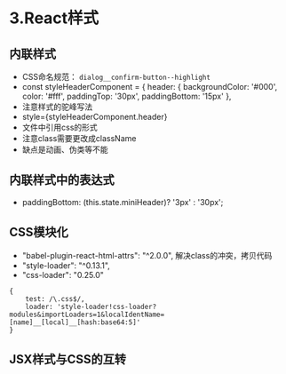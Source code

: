 # 3.React样式

## 内联样式

* CSS命名规范： `dialog__confirm-button--highlight`
* const styleHeaderComponent = { header: { backgroundColor: '\#000', color: '\#fff', paddingTop: '30px', paddingBottom: '15px' },
* 注意样式的驼峰写法
* style={styleHeaderComponent.header}
* 文件中引用css的形式
* 注意class需要更改成className
* 缺点是动画、伪类等不能

## 内联样式中的表达式

* paddingBottom: \(this.state.miniHeader\)? '3px' : '30px';

## CSS模块化

* "babel-plugin-react-html-attrs": "^2.0.0", 解决class的冲突，拷贝代码
* "style-loader": "^0.13.1",
* "css-loader": "0.25.0"

```text
{
    test: /\.css$/,
    loader: 'style-loader!css-loader?modules&importLoaders=1&localIdentName=[name]__[local]__[hash:base64:5]'
}
```

## JSX样式与CSS的互转

